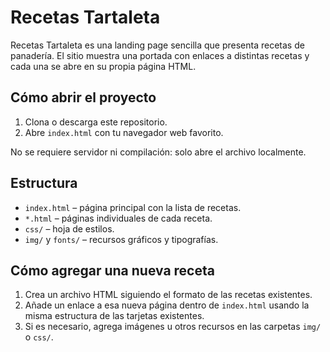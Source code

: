 # Recetas Tartaleta

Recetas Tartaleta es una landing page sencilla que presenta recetas de panadería. El sitio muestra una portada con enlaces a distintas recetas y cada una se abre en su propia página HTML.

## Cómo abrir el proyecto

1. Clona o descarga este repositorio.
2. Abre `index.html` con tu navegador web favorito.

No se requiere servidor ni compilación: solo abre el archivo localmente.

## Estructura

- `index.html` – página principal con la lista de recetas.
- `*.html` – páginas individuales de cada receta.
- `css/` – hoja de estilos.
- `img/` y `fonts/` – recursos gráficos y tipografías.

## Cómo agregar una nueva receta

1. Crea un archivo HTML siguiendo el formato de las recetas existentes.
2. Añade un enlace a esa nueva página dentro de `index.html` usando la misma estructura de las tarjetas existentes.
3. Si es necesario, agrega imágenes u otros recursos en las carpetas `img/` o `css/`.

